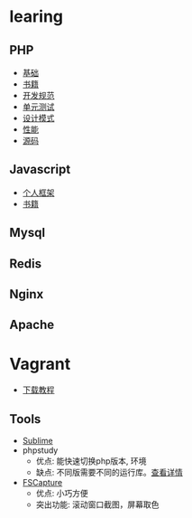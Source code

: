 # learing

## PHP
- [基础](php/base.md)
- [书籍](php/book.md)
- [开发规范](php/recommendations.md)
- [单元测试](php/phpunit.md)
- [设计模式](https://github.com/jpher/designPatterns)
- [性能](php/performance.md)
- [源码](php/code.md)

## Javascript
- [个人框架](https://github.com/Sperad/client)
- [书籍](javascript/book.md)

## Mysql

## Redis

## Nginx

## Apache

# Vagrant
- [下载教程](https://github.com/everyx/vagrant-box-download-helper-everyx.user.js)
## Tools
- [Sublime](sublime.md)
- phpstudy
    - 优点: 能快速切换php版本, 环境
    - 缺点: 不同版需要不同的运行库。[查看详情](http://www.phpstudy.net/a.php/184.html)
- [FSCapture](download/FSCapture.exe)
    - 优点: 小巧方便
    - 突出功能: 滚动窗口截图，屏幕取色

